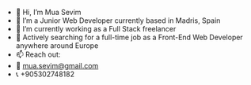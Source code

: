 - 👋 Hi, I’m Mua Sevim
- 👀 I’m a Junior Web Developer currently based in Madris, Spain
- 🌱 I’m currently working as a Full Stack freelancer
- 💞️ Actively searching for a full-time job as a Front-End Web Developer anywhere around Europe 
- 📫 Reach out:
- 📩 mua.sevim@gmail.com
- 📞 +905302748182

<!---
MuaSevim/MuaSevim is a ✨ special ✨ repository because its `README.md` (this file) appears on your GitHub profile.
You can click the Preview link to take a look at your changes.
--->
